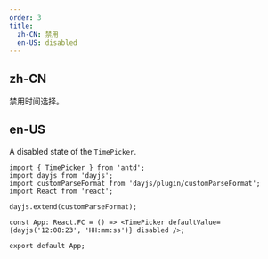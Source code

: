 ```yaml
---
order: 3
title:
  zh-CN: 禁用
  en-US: disabled
---
```


## zh-CN

禁用时间选择。

## en-US

A disabled state of the `TimePicker`.

```tsx
import { TimePicker } from 'antd';
import dayjs from 'dayjs';
import customParseFormat from 'dayjs/plugin/customParseFormat';
import React from 'react';

dayjs.extend(customParseFormat);

const App: React.FC = () => <TimePicker defaultValue={dayjs('12:08:23', 'HH:mm:ss')} disabled />;

export default App;
```

